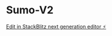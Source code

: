 # Sumo-V2

[Edit in StackBlitz next generation editor ⚡️](https://stackblitz.com/~/github.com/zadokdaniel/Sumo-V2)